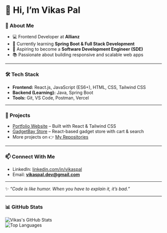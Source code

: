 # 👋 Hi, I’m Vikas Pal  

### 🚀 About Me  
- 💻 Frontend Developer at **Allianz**  
- 🌱 Currently learning **Spring Boot & Full Stack Development**  
- 🎯 Aspiring to become a **Software Development Engineer (SDE)**  
- 📚 Passionate about building responsive and scalable web apps  

---

### 🛠 Tech Stack  
- **Frontend:** React.js, JavaScript (ES6+), HTML, CSS, Tailwind CSS  
- **Backend (Learning):** Java, Spring Boot  
- **Tools:** Git, VS Code, Postman, Vercel  

---

### 📌 Projects  
- [Portfolio Website](https://github.com/vikaspal/portfolio) – Built with React & Tailwind CSS  
- [GadgetBay Store](https://github.com/vikaspal/gadgetbay) – React-based gadget store with cart & search  
- More projects on 👉 [My Repositories](https://github.com/vikaspal?tab=repositories)  

---

### 📫 Connect With Me  
- LinkedIn: [linkedin.com/in/vikaspal](https://linkedin.com/in/vikaspal)  
- Email: **vikaspal.dev@gmail.com**  

---

✨ _“Code is like humor. When you have to explain it, it’s bad.”_  

---

### 📊 GitHub Stats  
![Vikas's GitHub Stats](https://github-readme-stats.vercel.app/api?username=vikaspal&show_icons=true&theme=tokyonight)  
![Top Languages](https://github-readme-stats.vercel.app/api/top-langs/?username=vikaspal&layout=compact&theme=tokyonight)  
